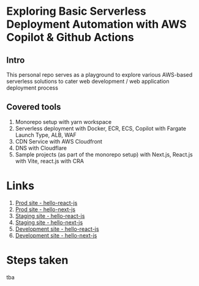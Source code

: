 # Exploring Basic Serverless Deployment Automation with AWS Copilot & Github Actions

## Intro
This personal repo serves as a playground to explore various AWS-based serverless solutions to cater web development / web application deployment process

## Covered tools
1. Monorepo setup with yarn workspace
2. Serverless deployment with Docker, ECR, ECS, Copilot with Fargate Launch Type, ALB, WAF
3. CDN Service with AWS Cloudfront
4. DNS with Cloudflare
5. Sample projects (as part of the monorepo setup) with Next.js, React.js with Vite, react.js with CRA 

# Links
1. [Prod site - hello-react-js](https://www.yudimankwanmas.com)
2. [Prod site - hello-next-js](https://www.yudimankwanmas.com/hello-next-js) 
3. [Staging site - hello-react-js](https://stg.yudimankwanmas.com)
4. [Staging site - hello-next-js](https://stg.yudimankwanmas.com/hello-next-js)
5. [Development site - hello-react-js](https://dev.yudimankwanmas.com)
6. [Development site - hello-next-js](https://dev.yudimankwanmas.com/hello-next-js) 

# Steps taken
tba